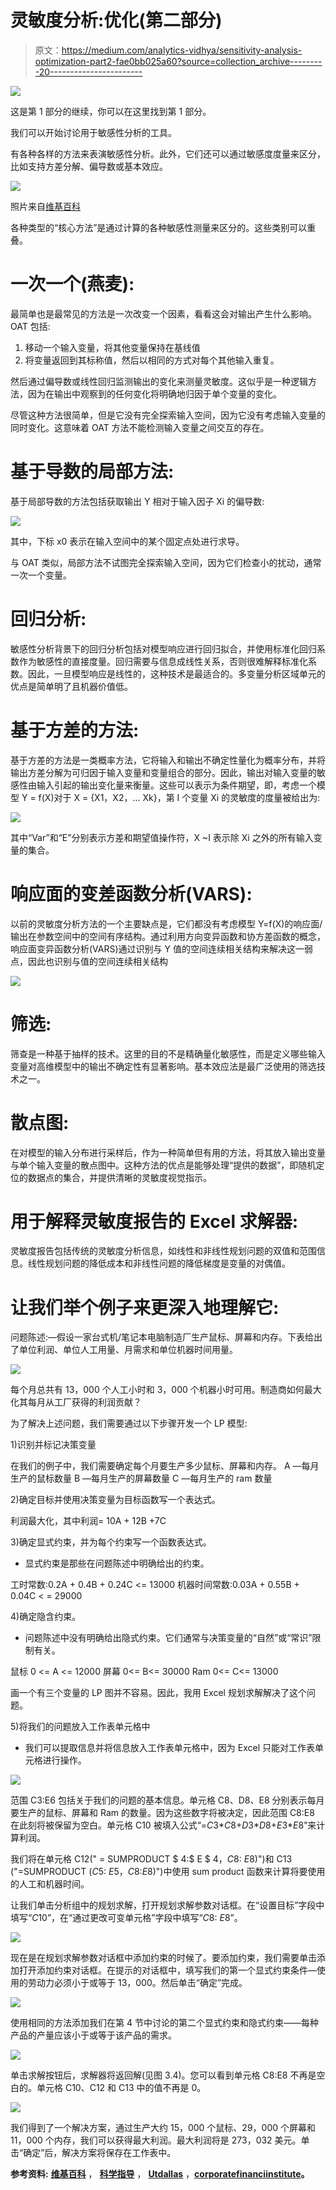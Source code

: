 # 灵敏度分析:优化(第二部分)

> 原文：<https://medium.com/analytics-vidhya/sensitivity-analysis-optimization-part2-fae0bb025a60?source=collection_archive---------20----------------------->

![](img/e9f328ac1df24fde945789489161b047.png)

这是第 1 部分的继续，你可以在这里找到第 1 部分。

我们可以开始讨论用于敏感性分析的工具。

有各种各样的方法来表演敏感性分析。此外，它们还可以通过敏感度度量来区分，比如支持方差分解、偏导数或基本效应。

![](img/1bdeb451637362746c6f502cf7dd62a4.png)

照片来自[维基百科](https://en.wikipedia.org/wiki/Sensitivity_analysis)

各种类型的“核心方法”是通过计算的各种敏感性测量来区分的。这些类别可以重叠。

# 一次一个(燕麦):

最简单也是最常见的方法是一次改变一个因素，看看这会对输出产生什么影响。OAT 包括:

1.  移动一个输入变量，将其他变量保持在基线值
2.  将变量返回到其标称值，然后以相同的方式对每个其他输入重复。

然后通过偏导数或线性回归监测输出的变化来测量灵敏度。这似乎是一种逻辑方法，因为在输出中观察到的任何变化将明确地归因于单个变量的变化。

尽管这种方法很简单，但是它没有完全探索输入空间，因为它没有考虑输入变量的同时变化。这意味着 OAT 方法不能检测输入变量之间交互的存在。

# 基于导数的局部方法:

基于局部导数的方法包括获取输出 Y 相对于输入因子 Xi 的偏导数:

![](img/3a83b311073947e5fd998902210bd874.png)

其中，下标 x0 表示在输入空间中的某个固定点处进行求导。

与 OAT 类似，局部方法不试图完全探索输入空间，因为它们检查小的扰动，通常一次一个变量。

# 回归分析:

敏感性分析背景下的回归分析包括对模型响应进行回归拟合，并使用标准化回归系数作为敏感性的直接度量。回归需要与信息成线性关系，否则很难解释标准化系数。因此，一旦模型响应是线性的，这种技术是最适合的。多变量分析区域单元的优点是简单明了且机器价值低。

# 基于方差的方法:

基于方差的方法是一类概率方法，它将输入和输出不确定性量化为概率分布，并将输出方差分解为可归因于输入变量和变量组合的部分。因此，输出对输入变量的敏感性由输入引起的输出变化量来衡量。这些可以表示为条件期望，即，考虑一个模型 Y = f(X)对于 X = {X1，X2，… Xk}，第 I 个变量 Xi 的灵敏度的度量被给出为:

![](img/dd6a4e8eea7e1954e35e2fc7a2a4568e.png)

其中“Var”和“E”分别表示方差和期望值操作符，X ~I 表示除 Xi 之外的所有输入变量的集合。

# 响应面的变差函数分析(VARS):

以前的灵敏度分析方法的一个主要缺点是，它们都没有考虑模型 Y=f(X)的响应面/输出在参数空间中的空间有序结构。通过利用方向变异函数和协方差函数的概念，响应面变异函数分析(VARS)通过识别与 Y 值的空间连续相关结构来解决这一弱点，因此也识别与值的空间连续相关结构

![](img/aa9eb1b432fb7d3ceaf2e21bfbd7f8d4.png)

# 筛选:

筛查是一种基于抽样的技术。这里的目的不是精确量化敏感性，而是定义哪些输入变量对高维模型中的输出不确定性有显著影响。基本效应法是最广泛使用的筛选技术之一。

# 散点图:

在对模型的输入分布进行采样后，作为一种简单但有用的方法，将其放入输出变量与单个输入变量的散点图中。这种方法的优点是能够处理“提供的数据”，即随机定位的数据点的集合，并提供清晰的灵敏度视觉指示。

# 用于解释灵敏度报告的 Excel 求解器:

灵敏度报告包括传统的灵敏度分析信息，如线性和非线性规划问题的双值和范围信息。线性规划问题的降低成本和非线性问题的降低梯度是变量的对偶值。

# 让我们举个例子来更深入地理解它:

问题陈述:—假设一家台式机/笔记本电脑制造厂生产鼠标、屏幕和内存。下表给出了单位利润、单位人工用量、月需求和单位机器时间用量。

![](img/6cd7811e417e045d2e3ab215c9179563.png)

每个月总共有 13，000 个人工小时和 3，000 个机器小时可用。制造商如何最大化其每月从工厂获得的利润贡献？

为了解决上述问题，我们需要通过以下步骤开发一个 LP 模型:

1)识别并标记决策变量

在我们的例子中，我们需要确定每个月要生产多少鼠标、屏幕和内存。
A —每月生产的鼠标数量
B —每月生产的屏幕数量
C —每月生产的 ram 数量

2)确定目标并使用决策变量为目标函数写一个表达式。

利润最大化，其中利润= 10A + 12B +7C

3)确定显式约束，并为每个约束写一个函数表达式。

*   显式约束是那些在问题陈述中明确给出的约束。

工时常数:0.2A + 0.4B + 0.24C <= 13000
机器时间常数:0.03A + 0.55B + 0.04C < = 29000

4)确定隐含约束。

*   问题陈述中没有明确给出隐式约束。它们通常与决策变量的“自然”或“常识”限制有关。

鼠标 0 <= A <= 12000
屏幕 0<= B<= 30000
Ram 0<= C<= 13000

画一个有三个变量的 LP 图并不容易。因此，我用 Excel 规划求解解决了这个问题。

5)将我们的问题放入工作表单元格中

*   我们可以提取信息并将信息放入工作表单元格中，因为 Excel 只能对工作表单元格进行操作。

![](img/3711683132225c5d0ca099adb2c443dc.png)

范围 C3:E6 包括关于我们的问题的基本信息。单元格 C8、D8、E8 分别表示每月要生产的鼠标、屏幕和 Ram 的数量。因为这些数字将被决定，因此范围 C8:E8 在此刻将被保留为空白。单元格 C10 被填入公式“=$C$3*$C$8+$D$3*$D$8+$E$3*$E$8”来计算利润。

我们将在单元格 C12(" = SUMPRODUCT $ 4:$ E $ 4，$C$8: $E$8)")和 C13 ("=SUMPRODUCT ($C$5: $E$5，$C$8:$E$8)")中使用 sum product 函数来计算将要使用的人工和机器时间。

让我们单击分析组中的规划求解，打开规划求解参数对话框。在“设置目标”字段中填写“$C$10”，在“通过更改可变单元格”字段中填写“$C$8: $E$8”。

![](img/5faee1646039063bd3b4809ca9aa61fe.png)

现在是在规划求解参数对话框中添加约束的时候了。要添加约束，我们需要单击添加打开添加约束对话框。在提示的对话框中，填写我们的第一个显式约束条件—使用的劳动力必须小于或等于 13，000。然后单击“确定”完成。

![](img/f802056e40d95627d3210f700a116355.png)

使用相同的方法添加我们在第 4 节中讨论的第二个显式约束和隐式约束——每种产品的产量应该小于或等于该产品的需求。

![](img/78e449c4e56a11d03ce852583f314d84.png)

单击求解按钮后，求解器将返回解(见图 3.4)。您可以看到单元格 C8:E8 不再是空白的。单元格 C10、C12 和 C13 中的值不再是 0。

![](img/f4b22c31f61c48f6fddc199c94ab4b8d.png)

我们得到了一个解决方案，通过生产大约 15，000 个鼠标、29，000 个屏幕和 11，000 个内存，我们可以获得最大利润。最大利润将是 273，032 美元。单击“确定”后，解决方案将保存在工作表中。

**参考资料:** [**维基百科**](https://en.wikipedia.org/wiki/Sensitivity_analysis#Sensitivity_analysis_methods) ， [**科学指导**](https://www.sciencedirect.com/topics/computer-science/sensitivity-analysis) ， [**Utdallas**](https://personal.utdallas.edu/~scniu/OPRE-6201/documents/LP12-Sensitivity-Analysis.pdf) ，[**corporatefinanciinstitute**](https://corporatefinanceinstitute.com/resources/knowledge/modeling/what-is-sensitivity-analysis/)**。**